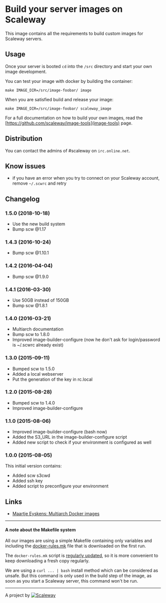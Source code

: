 # Build your server images on Scaleway

This image contains all the requirements to build custom images for Scaleway
servers.


## Usage

Once your server is booted `cd` into the `/src` directory and start your own
image development.

You can test your image with docker by building the container:

```
make IMAGE_DIR=/src/image-foobar/ image
```

When you are satisfied build and release your image:
```
make IMAGE_DIR=/src/image-foobar/ scaleway_image
```

For a full documentation on how to build your own images, read the
[https://github.com/scaleway/image-tools](image-tools) page.


## Distribution

You can contact the admins of #scaleway on `irc.online.net`.


## Know issues

- if you have an error when you try to connect on your Scaleway account,
  remove `~/.scwrc` and retry


## Changelog

### 1.5.0 (2018-10-18)

* Use the new build system
* Bump scw @1.17

### 1.4.3 (2016-10-24)

* Bump scw @1.10.1

### 1.4.2 (2016-04-04)

* Bump scw @1.9.0

### 1.4.1 (2016-03-30)

* Use 50GB instead of 150GB
* Bump scw @1.8.1

### 1.4.0 (2016-03-21)
* Multiarch documentation
* Bump scw to 1.8.0
* Improved image-builder-configure (now he don't ask for login/password is ~/.scwrc already exist)

### 1.3.0 (2015-09-11)

* Bumped scw to 1.5.0
* Added a local webserver
* Put the generation of the key in rc.local

### 1.2.0 (2015-08-28)

* Bumped scw to 1.4.0
* Improved image-builder-configure

### 1.1.0 (2015-08-06)

* Improved image-builder-configure (bash now)
* Added the S3_URL in the image-builder-configure script
* Added new script to check if your environment is configured as well

### 1.0.0 (2015-08-05)

This initial version contains:

* Added scw s3cwd
* Added ssh key
* Added script to preconfigure your environment


## Links
- [Maartje Eyskens: Multiarch Docker images](https://eyskens.me/multiarch-docker-images/)

---

#### A note about the Makefile system

All our images are using a simple Makefile containing only variables and including the [docker-rules.mk](https://github.com/scaleway/image-tools/blob/master/builder/docker-rules.mk) file that is downloaded on the first run.

The `docker-rules.mk` script is [regularly updated](https://github.com/scaleway/image-tools/commits/master/builder/docker-rules.mk), so it is more convenient to keep downloading a fresh copy regularly.

We are using a `curl ... | bash` install method which can be considered as unsafe. But this command is only used in the build step of the image, as soon as you start a Scaleway server, this command won't be run.

---

A project by [![Scaleway](https://avatars1.githubusercontent.com/u/5185491?v=3&s=42)](https://www.scaleway.com/)
